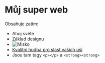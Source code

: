 # Můj super web
Obsahuje zatím:
* Ahoj světe
* Základ designu
* ![Misko](https://i.scdn.co/image/ab67616d0000b273eec71defa42a0f8d8e6b93b9)
* [Kvalitní hudba pro slast vašich uší](https://www.google.com/url?sa=i&url=https%3A%2F%2Fwww.youtube.com%2Fwatch%3Fv%3DfxwWo3tszlI&psig=AOvVaw1BmikcnOCRlsT468Aw0wGB&ust=1631953500336000&source=images&cd=vfe&ved=0CAgQjRxqFwoTCNCJjtfKhfMCFQAAAAAdAAAAABAJ)
* Jsou tam tagy ``<p></p>`` a ``<strong><strong>``

